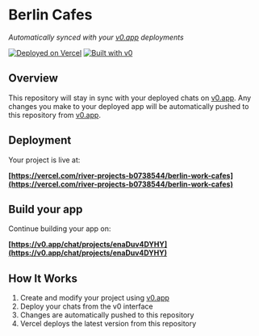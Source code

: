 # Berlin Cafes

*Automatically synced with your [v0.app](https://v0.app) deployments*

[![Deployed on Vercel](https://img.shields.io/badge/Deployed%20on-Vercel-black?style=for-the-badge&logo=vercel)](https://vercel.com/river-projects-b0738544/berlin-work-cafes)
[![Built with v0](https://img.shields.io/badge/Built%20with-v0.app-black?style=for-the-badge)](https://v0.app/chat/projects/enaDuv4DYHY)

## Overview

This repository will stay in sync with your deployed chats on [v0.app](https://v0.app).
Any changes you make to your deployed app will be automatically pushed to this repository from [v0.app](https://v0.app).

## Deployment

Your project is live at:

**[https://vercel.com/river-projects-b0738544/berlin-work-cafes](https://vercel.com/river-projects-b0738544/berlin-work-cafes)**

## Build your app

Continue building your app on:

**[https://v0.app/chat/projects/enaDuv4DYHY](https://v0.app/chat/projects/enaDuv4DYHY)**

## How It Works

1. Create and modify your project using [v0.app](https://v0.app)
2. Deploy your chats from the v0 interface
3. Changes are automatically pushed to this repository
4. Vercel deploys the latest version from this repository